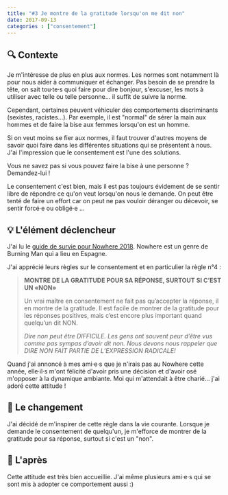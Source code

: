 ```yaml
---
title: "#3 Je montre de la gratitude lorsqu'on me dit non"
date: 2017-09-13
categories : ["consentement"]
---
```


## 🔍 Contexte
Je m'intéresse de plus en plus aux normes. Les normes sont notamment là pour nous aider à communiquer et échanger. Pas besoin de se prendre la tête, on sait tou·te·s quoi faire pour dire bonjour, s'excuser, les mots à utiliser avec telle ou telle personne... il suffit de suivre la norme.

Cependant, certaines peuvent véhiculer des comportements discriminants (sexistes, racistes...). Par exemple, il est "normal" de sérer la main aux hommes et de faire la bise aux femmes lorsqu'on est un homme.

Si on veut moins se fier aux normes, il faut trouver d'autres moyens de savoir quoi faire dans les différentes situations qui se présentent à nous. J'ai l'impression que le consentement est l'une des solutions.

Vous ne savez pas si vous pouvez faire la bise à une personne ? Demandez-lui !

Le consentement c'est bien, mais il est pas toujours évidement de se sentir libre de répondre ce qu'on veut lorsqu'on nous le demande. On peut être tenté de faire un effort car on peut ne pas vouloir déranger ou décevoir, se sentir forcé·e ou obligé·e ...


## 💡 L'élément déclencheur

J'ai lu le [guide de survie pour Nowhere 2018](https://www.goingnowhere.org/files/SurvivalGuide2018French.pdf#page=9). Nowhere est un genre de Burning Man qui a lieu en Espagne.

J'ai apprécié leurs règles sur le consentement et en particulier la règle n°4 :

> **MONTRE DE LA GRATITUDE POUR SA RÉPONSE, SURTOUT SI C’EST UN «NON»**
>
> Un vrai maître en consentement ne fait pas qu’accepter la réponse, il en montre de la gratitude. Il est facile de montrer de la gratitude pour les réponses positives, mais c’est encore plus important quand quelqu’un dit NON.
>
> _Dire non peut être DIFFICILE. Les gens ont souvent peur d’être vus comme pas sympas d’avoir dit non. Nous devons nous rappeler que DIRE NON FAIT PARTIE DE L’EXPRESSION RADICALE!_

Quand j'ai annoncé à mes ami·e·s que je n'irais pas au Nowhere cette année, elle·il·s m'ont félicité d'avoir pris une décision et d'avoir osé m'opposer à la dynamique ambiante. Moi qui m'attendait à être charié... j'ai adoré cette attitude !

## 👣 Le changement

J'ai décidé de m'inspirer de cette règle dans la vie courante. Lorsque je demande le consentement de quelqu'un, je m'efforce de montrer de la gratitude pour sa réponse, surtout si c'est un "non".

## 🌈 L'après

Cette attitude est très bien accueillie. J'ai même plusieurs ami·e·s qui se sont mis à adopter ce comportement aussi :)